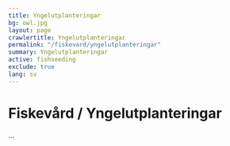 ```yaml
---
title: Yngelutplanteringar
bg: owl.jpg
layout: page
crawlertitle: Yngelutplanteringar
permalink: "/fiskevard/yngelutplanteringar"
summary: Yngelutplanteringar
active: fishseeding
exclude: true
lang: sv
---
```


# Fiskevård / Yngelutplanteringar
...
